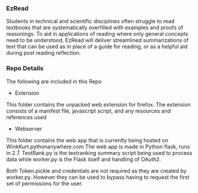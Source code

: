 ### EzRead
Students in technical and scientific disciplines often struggle to read
textbooks that are systematically overfilled with examples and proofs of reasonings. To aid in
applications of reading where only general concepts need to be understood, EzRead will
deliver streamlined summarizations of text that can be used as in place of a guide for reading, or as a helpful aid during post reading reflection.




### Repo Details
The following are included in this Repo
* Extension

This folder contains the unpacked web extension for firefox. 
The extension consists of a manifest file, javascript script, and any resources and references used

 * Webserver
 
 This folder contains the web app that is currently being hosted on  WinkKurt.pythonanywhere.com
 The web app is made in Python flask, runs in 2.7. TextRank.py is the textranking summary script being used to process 
 data while worker.py is the Flask itself and handling of OAuth2.
 
 Both Token.pickle and credentials are not required as they are created by worker.py. However they can be used to bypass having to request the first set of
 permissions for the user.